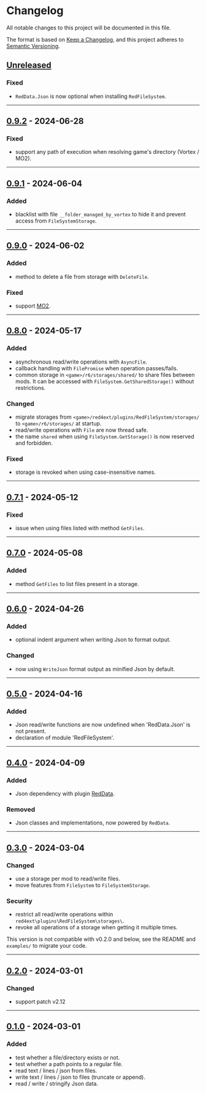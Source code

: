 # Changelog
All notable changes to this project will be documented in this file.

The format is based on [Keep a Changelog](https://keepachangelog.com/en/1.0.0/),
and this project adheres to [Semantic Versioning](https://semver.org/spec/v2.0.0.html).

## [Unreleased]
### Fixed
- `RedData.Json` is now optional when installing `RedFileSystem`.

------------------------

## [0.9.2] - 2024-06-28
### Fixed
- support any path of execution when resolving game's directory (Vortex / MO2).

------------------------

## [0.9.1] - 2024-06-04
### Added
- blacklist with file `__folder_managed_by_vortex` to hide it and prevent 
  access from `FileSystemStorage`.

------------------------

## [0.9.0] - 2024-06-02
### Added
- method to delete a file from storage with `DeleteFile`.

### Fixed
- support [MO2](https://github.com/ModOrganizer2/modorganizer/).

------------------------

## [0.8.0] - 2024-05-17
### Added
- asynchronous read/write operations with `AsyncFile`.
- callback handling with `FilePromise` when operation passes/fails.
- common storage in `<game>/r6/storages/shared/` to share files between mods.
  It can be accessed with `FileSystem.GetSharedStorage()` without restrictions.

### Changed
- migrate storages from `<game>/red4ext/plugins/RedFileSystem/storages/` to
  `<game>/r6/storages/` at startup.
- read/write operations with `File` are now thread safe.
- the name `shared` when using `FileSystem.GetStorage()` is now reserved and
  forbidden.

### Fixed
- storage is revoked when using case-insensitive names.

------------------------

## [0.7.1] - 2024-05-12
### Fixed
- issue when using files listed with method `GetFiles`.

------------------------

## [0.7.0] - 2024-05-08
### Added
- method `GetFiles` to list files present in a storage.

------------------------

## [0.6.0] - 2024-04-26
### Added
- optional indent argument when writing Json to format output.

### Changed
- now using `WriteJson` format output as minified Json by default.

------------------------

## [0.5.0] - 2024-04-16
### Added
- Json read/write functions are now undefined when 'RedData.Json' is not present.
- declaration of module 'RedFileSystem'.

------------------------

## [0.4.0] - 2024-04-09
### Added
- Json dependency with plugin [RedData](https://github.com/rayshader/cp2077-red-data).

### Removed
- Json classes and implementations, now powered by `RedData`.

------------------------

## [0.3.0] - 2024-03-04
### Changed
- use a storage per mod to read/write files.
- move features from `FileSystem` to `FileSystemStorage`.

### Security
- restrict all read/write operations within `red4ext\plugins\RedFileSystem\storages\`.
- revoke all operations of a storage when getting it multiple times.

This version is not compatible with v0.2.0 and below, see the README and 
`examples/` to migrate your code.

------------------------

## [0.2.0] - 2024-03-01
### Changed
- support patch v2.12

------------------------

## [0.1.0] - 2024-03-01
### Added
- test whether a file/directory exists or not.
- test whether a path points to a regular file.
- read text / lines / json from files.
- write text / lines / json to files (truncate or append).
- read / write / stringify Json data.

<!-- Table of releases -->
[Unreleased]: https://github.com/rayshader/cp2077-red-filesystem/compare/v0.9.2...HEAD
[0.9.2]: https://github.com/rayshader/cp2077-red-filesystem/compare/v0.9.1...v0.9.2
[0.9.1]: https://github.com/rayshader/cp2077-red-filesystem/compare/v0.9.0...v0.9.1
[0.9.0]: https://github.com/rayshader/cp2077-red-filesystem/compare/v0.8.0...v0.9.0
[0.8.0]: https://github.com/rayshader/cp2077-red-filesystem/compare/v0.7.1...v0.8.0
[0.7.1]: https://github.com/rayshader/cp2077-red-filesystem/compare/v0.7.0...v0.7.1
[0.7.0]: https://github.com/rayshader/cp2077-red-filesystem/compare/v0.6.0...v0.7.0
[0.6.0]: https://github.com/rayshader/cp2077-red-filesystem/compare/v0.5.0...v0.6.0
[0.5.0]: https://github.com/rayshader/cp2077-red-filesystem/compare/v0.4.0...v0.5.0
[0.4.0]: https://github.com/rayshader/cp2077-red-filesystem/compare/v0.3.0...v0.4.0
[0.3.0]: https://github.com/rayshader/cp2077-red-filesystem/compare/v0.2.0...v0.3.0
[0.2.0]: https://github.com/rayshader/cp2077-red-filesystem/compare/v0.1.0...v0.2.0
[0.1.0]: https://github.com/rayshader/cp2077-red-filesystem/releases/tag/v0.1.0
